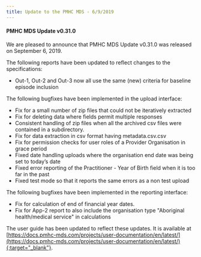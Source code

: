 ```yaml
---
title: Update to the PMHC MDS - 6/9/2019
---
```


#### PMHC MDS Update v0.31.0 ####

We are pleased to announce that PMHC MDS Update v0.31.0 was released on September 6, 2019.

The following reports have been updated to reflect changes to the specifications:
* Out-1, Out-2 and Out-3 now all use the same (new) criteria for baseline episode inclusion

The following bugfixes have been implemented in the upload interface:
* Fix for a small number of zip files that could not be iteratively extracted
* Fix for deleting data where fields permit multiple responses
* Consistent handling of zip files when all the archived csv files were contained in a subdirectory.
* Fix for data extraction in csv format having metadata.csv.csv
* Fix for permission checks for user roles of a Provider Organisation in grace period
* Fixed date handling uploads where the organisation end date was being set to today’s date
* Fixed error reporting of the Practitioner - Year of Birth field when it is too far in the past
* Fixed test mode so that it reports the same errors as a non test upload

The following bugfixes have been implemented in the reporting interface:
* Fix for calculation of end of financial year dates.
* Fix for App-2 report to also include the organisation type "Aboriginal health/medical service" in calculations

The user guide has been updated to reflect these updates. It is available
at [https://docs.pmhc-mds.com/projects/user-documentation/en/latest/](https://docs.pmhc-mds.com/projects/user-documentation/en/latest/){:target="_blank"}.

